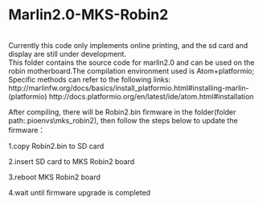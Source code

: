 # Marlin2.0-MKS-Robin2
<br>
Currently this code only implements online printing, and the sd card and display are still under development.
<br>
This folder contains the source code for marlin2.0 and can be used on the robin motherboard.The compilation environment used is Atom+platformio;
Specific methods can refer to the following links:
http://marlinfw.org/docs/basics/install_platformio.html#installing-marlin-(platformio)
http://docs.platformio.org/en/latest/ide/atom.html#installation

After compiling, there will be Robin2.bin firmware in the folder(folder path:\.pioenvs\mks_robin2), then follow the steps below to update the firmware：

1.copy Robin2.bin to SD card

2.insert SD card to MKS Robin2 board

3.reboot MKS Robin2 board

4.wait until firmware upgrade is completed

